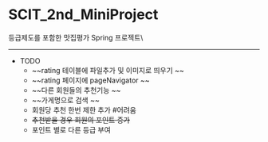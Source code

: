 # SCIT_2nd_MiniProject 
등급제도를 포함한 맛집평가 Spring 프로젝트\

----------------------------------

* TODO
  - ~~rating 테이블에 파일추가 및 이미지로 띄우기 ~~
  - ~~rating 페이지에 pageNavigator ~~
  - ~~다른 회원들의 추천기능 ~~
  - ~~가게명으로 검색 ~~
  - 회원당 추천 한번 제한 추가 #어려움
  - ~~추천받을 경우 회원의 포인트 증가~~
  - 포인트 별로 다른 등급 부여 
